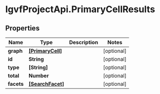 # IgvfProjectApi.PrimaryCellResults

## Properties

Name | Type | Description | Notes
------------ | ------------- | ------------- | -------------
**graph** | [**[PrimaryCell]**](PrimaryCell.md) |  | [optional] 
**id** | **String** |  | [optional] 
**type** | **[String]** |  | [optional] 
**total** | **Number** |  | [optional] 
**facets** | [**[SearchFacet]**](SearchFacet.md) |  | [optional] 



